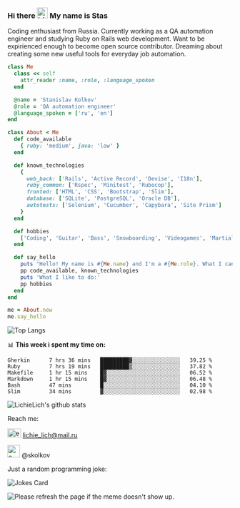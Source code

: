 ### Hi there <img src="https://user-images.githubusercontent.com/1303154/88677602-1635ba80-d120-11ea-84d8-d263ba5fc3c0.gif" width="24px" height="24px" alt="hi"> My name is Stas
Coding enthusiast from Russia. Currently working as a QA automation engineer and studying Ruby on Rails web development. Want to be expirienced enough to become open source contributor. Dreaming about creating some new useful tools for everyday job automation.
```ruby
class Me
  class << self
    attr_reader :name, :role, :language_spoken
  end

  @name = 'Stanislav Kolkov'
  @role = 'QA automation engineer'
  @language_spoken = ['ru', 'en']
end

class About < Me
  def code_available
    { ruby: 'medium', java: 'low' }
  end

  def known_technologies
    {
      web_back: ['Rails', 'Active Record', 'Devise', 'I18n'],
      ruby_common: ['Rspec', 'Minitest', 'Rubocop'],
      fronted: ['HTML', 'CSS', 'Bootstrap', 'Slim'],
      database: ['SQLite', 'PostgreSQL', 'Oracle DB'],
      autotests: ['Selenium', 'Cucumber', 'Capybara', 'Site Prism']
    }
  end

  def hobbies
    ['Coding', 'Guitar', 'Bass', 'Snowboarding', 'Videogames', 'Martial arts']
  end

  def say_hello
    puts "Hello! My name is #{Me.name} and I'm a #{Me.role}. What I can do:"
    pp code_available, known_technologies
    puts 'What I like to do:'
    pp hobbies
  end
end

me = About.new
me.say_hello
```
![Top Langs](https://github-readme-stats.vercel.app/api/top-langs/?username=lichielich&layout=compact)

📊 **This week i spent my time on:**
<!--START_SECTION:waka-->

```text
Gherkin      7 hrs 36 mins   █████████▓░░░░░░░░░░░░░░░   39.25 %
Ruby         7 hrs 19 mins   █████████▒░░░░░░░░░░░░░░░   37.82 %
Makefile     1 hr 15 mins    █▓░░░░░░░░░░░░░░░░░░░░░░░   06.52 %
Markdown     1 hr 15 mins    █▓░░░░░░░░░░░░░░░░░░░░░░░   06.48 %
Bash         47 mins         █░░░░░░░░░░░░░░░░░░░░░░░░   04.10 %
Slim         34 mins         ▓░░░░░░░░░░░░░░░░░░░░░░░░   02.98 %
```

<!--END_SECTION:waka-->

![LichieLich's github stats](https://github-readme-stats.vercel.app/api?username=lichielich&count_private=true&show_icons=true&theme=onedark)

Reach me:

<img src="https://user-images.githubusercontent.com/72043094/183534048-902ae22c-0cf1-463b-9c0c-5906f20f41df.png" width="30" height="20" alt="e-mail"> lichie_lich@mail.ru

<img src="https://user-images.githubusercontent.com/72043094/183533973-b6dc2214-1439-4b78-8dae-5a7064e5cd0d.jpg" width="28" height="28" alt="e-mail"> @skolkov

Just a random programming joke:

![Jokes Card](https://readme-jokes.vercel.app/api)

<img src='https://random-memer.herokuapp.com/' title="Meme" alt="Please refresh the page if the meme doesn't show up.">
